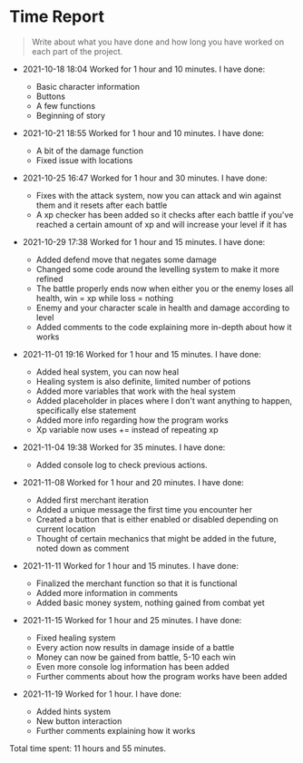 # Time Report

> Write about what you have done and how long you have worked on each part of the project.

- 2021-10-18 18:04 Worked for 1 hour and 10 minutes. I have done:
  - Basic character information
  - Buttons
  - A few functions
  - Beginning of story

- 2021-10-21 18:55 Worked for 1 hour and 10 minutes. I have done:
  - A bit of the damage function
  - Fixed issue with locations

- 2021-10-25 16:47 Worked for 1 hour and 30 minutes. I have done:
  - Fixes with the attack system, now you can attack and win against them and it resets after each battle
  - A xp checker has been added so it checks after each battle if you've reached a certain amount of xp and will increase your level if it has

- 2021-10-29 17:38 Worked for 1 hour and 15 minutes. I have done:
  - Added defend move that negates some damage
  - Changed some code around the levelling system to make it more refined
  - The battle properly ends now when either you or the enemy loses all health, win = xp while loss = nothing
  - Enemy and your character scale in health and damage according to level
  - Added comments to the code explaining more in-depth about how it works

- 2021-11-01 19:16 Worked for 1 hour and 15 minutes. I have done:
  - Added heal system, you can now heal
  - Healing system is also definite, limited number of potions
  - Added more variables that work with the heal system
  - Added placeholder in places where I don't want anything to happen, specifically else statement
  - Added more info regarding how the program works
  - Xp variable now uses += instead of repeating xp

- 2021-11-04 19:38 Worked for 35 minutes. I have done:
  - Added console log to check previous actions.

- 2021-11-08 Worked for 1 hour and 20 minutes. I have done:
  - Added first merchant iteration
  - Added a unique message the first time you encounter her
  - Created a button that is either enabled or disabled depending on current location
  - Thought of certain mechanics that might be added in the future, noted down as comment
 
 - 2021-11-11 Worked for 1 hour and 15 minutes. I have done:
   - Finalized the merchant function so that it is functional
   - Added more information in comments
   - Added basic money system, nothing gained from combat yet
 
 - 2021-11-15 Worked for 1 hour and 25 minutes. I have done:
   - Fixed healing system
   - Every action now results in damage inside of a battle
   - Money can now be gained from battle, 5-10 each win
   - Even more console log information has been added
   - Further comments about how the program works have been added
 
 - 2021-11-19 Worked for 1 hour. I have done:
   - Added hints system
   - New button interaction
   - Further comments explaining how it works

Total time spent: 11 hours and 55 minutes.
